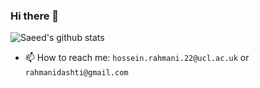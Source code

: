 ### Hi there 👋

<!--
**rahmanidashti/rahmanidashti** is a ✨ _special_ ✨ repository because its `README.md` (this file) appears on your GitHub profile.

Here are some ideas to get you started:

- 🔭 I’m currently working on ...
- 🌱 I’m currently learning ...
- 👯 I’m looking to collaborate on ...
- 🤔 I’m looking for help with ...
- 💬 Ask me about ...
- 📫 How to reach me: ...
- 😄 Pronouns: ...
- ⚡ Fun fact: ...
-->

![Saeed's github stats](https://github-readme-stats.vercel.app/api?username=rahmanidashti&show_icons=true&theme=solarized-dark)

- 📫 How to reach me: `hossein.rahmani.22@ucl.ac.uk` or `rahmanidashti@gmail.com`

